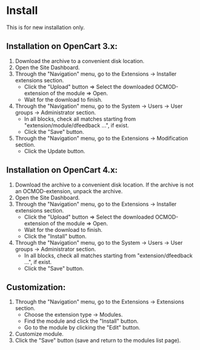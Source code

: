 <!DOCTYPE html>
<html lang="en">
<head></head>
<body>
    <h1>Install</h1>
    <p>This is for new installation only.</p>
    <h2>Installation on OpenCart 3.x:</h2>
    <p>
        <ol>
            <li>Download the archive to a convenient disk location.</li>
            <li>Open the Site Dashboard.</li>
            <li>Through the "Navigation" menu, go to the Extensions -> Installer extensions section.
                <ul>
                  <li>Click the "Upload" button => Select the downloaded OCMOD-extension of the module => Open.</li>
                  <li>Wait for the download to finish.</li>
                </ul>
            </li>
            <li>Through the "Navigation" menu, go to the System -> Users -> User groups -> Administrator section.
                <ul>
                  <li>In all blocks, check all matches starting from "extension/module/dfeedback ...", if exist.</li>
                  <li>Click the "Save" button.</li>
                </ul>
            </li>
            <li>Through the "Navigation" menu, go to the Extensions -> Modification section.
                <ul>
                  <li>Click the Update button.</li>
                </ul>
            </li>
        </ol>
    </p>
    <h2>Installation on OpenCart 4.x:</h2>
    <p>
        <ol>
            <li>Download the archive to a convenient disk location. If the archive is not an OCMOD-extension, unpack the archive.</li>
            <li>Open the Site Dashboard.</li>
            <li>Through the "Navigation" menu, go to the Extensions -> Installer extensions section.
                <ul>
                  <li>Click the "Upload" button => Select the downloaded OCMOD-extension of the module => Open.</li>
                  <li>Wait for the download to finish.</li>
                  <li>Click the "Install" button.</li>
                </ul>
            </li>
            <li>Through the "Navigation" menu, go to the System -> Users -> User groups -> Administrator section.
                <ul>
                  <li>In all blocks, check all matches starting from "extension/dfeedback ...", if exist.</li>
                  <li>Click the "Save" button.</li>
                </ul>
            </li>
        </ol>
    </p>
    <h2>Customization:</h2>
    <p>
        <ol>
            <li>Through the "Navigation" menu, go to the Extensions -> Extensions section.
                <ul>
                  <li>Choose the extension type -> Modules.</li>
                  <li>Find the module and click the "Install" button.</li>
                  <li>Go to the module by clicking the "Edit" button.</li>
                </ul>
            </li>
            <li>Customize module.</li>
            <li>Click the "Save" button (save and return to the modules list page).</li>
        </ol>
    </p>
</body>
</html>
